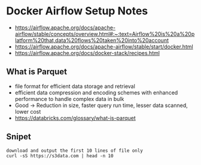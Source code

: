 # Docker Airflow Setup Notes

- https://airflow.apache.org/docs/apache-airflow/stable/concepts/overview.html#:~:text=Airflow%20is%20a%20platform%20that,data%20flows%20taken%20into%20account
- https://airflow.apache.org/docs/apache-airflow/stable/start/docker.html
- https://airflow.apache.org/docs/docker-stack/recipes.html

## What is Parquet

- file format for efficient data storage and retrieval
- efficient data compression and encoding schemes with enhanced performance to handle complex data in bulk
- Good -> Reduction in size, faster query run time, lesser data scanned, lower cost
- https://databricks.com/glossary/what-is-parquet

## Snipet

```
download and output the first 10 lines of file only
curl -sS https://s3data.com | head -n 10
```
